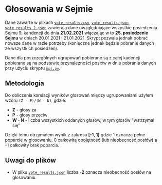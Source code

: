 # Głosowania w Sejmie
Dane zawarte w plikach [`vote_results.csv`](../master/vote_results.csv), [`vote_results.json`](../master/vote_results.json), [`vote_results_2.json`](../master/vote_results_2.json) zawierają dane uwzględniające wszystkie posiedzenia Sejmu 9. kandencji do dnia **21.02.2021** włączając w to **25. posiedzenie Sejmu** w dniach 20.01.2021 i 21.01.2021. Skrypt pozwala jednak pobrać nowsze dane w razie potrzeby (konieczne jednak będzie pobranie danych ze wszystkich posiedzeń).

Dane dla poszczególnych ugrupowań pobierane są z całej kadencji pobierane są na podstawie przynależności posłów w dniu pobrania danych przy użyciu skryptu [`mps.py`](../master/mps.py).
## Metodologia
Do obliczenia korelacji wyników głosowań między ugrupowaniami użyłem wzoru `(Z - P)/(W - N)`, gdzie:
* **Z** - głosy za
* **P** - głosy przeciw
* **W - N** - liczba wszystkich oddanych głosów, w tym głosów "wstrzymał się"

Dzięki temu otrzymałem wynik z zakresu **[-1, 1]** gdzie 1 oznacza pełne poparcie w głosowaniu, 0 całkowitą obojętność (lub nieobecność posłów) a -1 całkowity brak poparcia.
## Uwagi do plików
* W pliku [`vote_results.json`](../master/vote_results.json) liczba **-2** oznacza nieobecność posłów na głosowaniu.